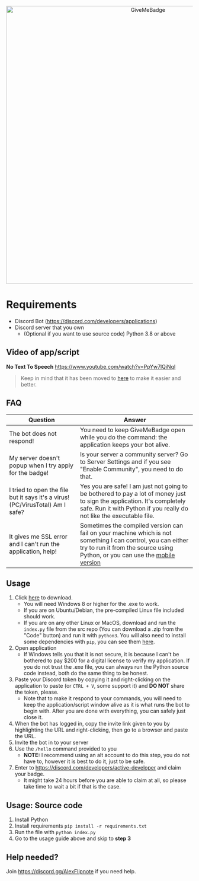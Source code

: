 <p align="center">
  <img alt="GiveMeBadge" src="https://i.alexflipnote.dev/6DKsc2i.png" width="750px">
</p>

# Requirements
- Discord Bot (https://discord.com/developers/applications)
- Discord server that you own
  - (Optional if you want to use source code) Python 3.8 or above

## Video of app/script
**No Text To Speech** https://www.youtube.com/watch?v=PpYw7lQiNqI
> Keep in mind that it has been moved to [here](https://github.com/AlexFlipnote/GiveMeBadge/releases) to make it easier and better.

## FAQ
| Question | Answer |
| --- | --- |
| The bot does not respond! | You need to keep GiveMeBadge open while you do the command: the application keeps your bot alive.
| My server doesn't popup when I try apply for the badge! |  Is your server a community server? Go to Server Settings and if you see "Enable Community", you need to do that.
| I tried to open the file but it says it's a virus! (PC/VirusTotal) Am I safe? | Yes you are safe! I am just not going to be bothered to pay a lot of money just to sign the application. It's completely safe. Run it with Python if you really do not like the executable file. |
| It gives me SSL error and I can't run the application, help! | Sometimes the compiled version can fail on your machine which is not something I can control, you can either try to run it from the source using Python, or you can use the [mobile version](https://discordactivedev.vercel.app/)

## Usage
1. Click [here](https://github.com/AlexFlipnote/GiveMeBadge/releases) to download.
   - You will need Windows 8 or higher for the .exe to work.
   - If you are on Ubuntu/Debian, the pre-compiled Linux file included should work.
   - If you are on any other Linux or MacOS, download and run the `index.py` file from the src repo (You can download a .zip from the "Code" button) and run it with `python3`. You will also need to install some dependencies with `pip`, you can see them [here](https://github.com/AlexFlipnote/GiveMeBadge/blob/master/requirements.txt).
2. Open application
   - If Windows tells you that it is not secure, it is because I can't be bothered to pay $200 for a digital license to verify my application. If you do not trust the .exe file, you can always run the Python source code instead, both do the same thing to be honest.
3. Paste your Discord token by copying it and right-clicking on the application to paste (or `CTRL + V`, some support it) and **DO NOT** share the token, please.
   - Note that to make it respond to your commands, you will need to keep the application/script window alive as it is what runs the bot to begin with. After you are done with everything, you can safely just close it.
4. When the bot has logged in, copy the invite link given to you by highlighting the URL and right-clicking, then go to a browser and paste the URL.
5. Invite the bot in to your server
6. Use the `/hello` command provided to you
   - **NOTE:** I recommend using an alt account to do this step, you do not have to, however it is best to do it, just to be safe.
7. Enter to https://discord.com/developers/active-developer and claim your badge.
   - It might take 24 hours before you are able to claim at all, so please take time to wait a bit if that is the case.

## Usage: Source code
1. Install Python
2. Install requirements `pip install -r requirements.txt`
3. Run the file with `python index.py`
4. Go to the usage guide above and skip to **step 3**

## Help needed?
Join https://discord.gg/AlexFlipnote if you need help.
